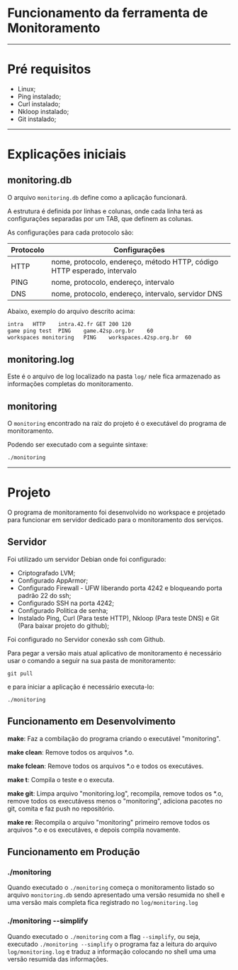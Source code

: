 # Funcionamento da ferramenta de Monitoramento

-------------------------------------------------------

# Pré requisitos
- Linux;
- Ping instalado;
- Curl instalado;
- Nkloop instalado;
- Git instalado;

-------------------------------------------------------

# Explicações iniciais

## monitoring.db


O arquivo `monitoring.db` define como a aplicação funcionará.

A estrutura é definida por linhas e colunas, onde cada linha terá as configurações separadas por um TAB, que definem as colunas.

As configurações para cada protocolo são:

| Protocolo   | Configurações                                                           |
|-------------|-------------------------------------------------------------------------|
| HTTP        | nome, protocolo, endereço, método HTTP, código HTTP esperado, intervalo |
| PING        | nome, protocolo, endereço, intervalo                                    |
| DNS         | nome, protocolo, endereço, intervalo, servidor DNS                      |

Abaixo, exemplo do arquivo descrito acima:

```txt
intra	HTTP	intra.42.fr	GET	200	120
game ping test	PING	game.42sp.org.br	60
workspaces monitoring	PING	workspaces.42sp.org.br	60
```


## monitoring.log


Este é o arquivo de log localizado na pasta `log/` nele fica armazenado as informações completas do monitoramento.

## monitoring

O `monitoring` encontrado na raiz do projeto é o executável do programa de monitoramento.

Podendo ser executado com a seguinte sintaxe:
```txt
./monitoring
```

-------------------------------------------------------
# Projeto

O programa de monitoramento foi desenvolvido no workspace e projetado para funcionar em servidor dedicado para o monitoramento dos serviços.

## Servidor

Foi utilizado um servidor Debian onde foi configurado:

- Criptografado LVM;
- Configurado AppArmor;
- Configurado Firewall - UFW liberando porta 4242 e bloqueando porta padrão 22 do ssh;
- Configurado SSH na porta 4242;
- Configurado Politica de senha;
- Instalado Ping, Curl (Para teste HTTP), Nkloop (Para teste DNS) e Git (Para baixar projeto do github);

Foi configurado no Servidor conexão ssh com Github.

Para pegar a versão mais atual aplicativo de monitoramento é necessário usar o comando a seguir na sua pasta de monitoramento:

`git pull`

e para iniciar a aplicação é necessário executa-lo:

`./monitoring`

## Funcionamento em Desenvolvimento

**make**: Faz a combilação do programa criando o executável "monitoring".

**make clean**: Remove todos os arquivos *.o.

**make fclean**: Remove todos os arquivos *.o e todos os executáves.

**make t**: Compila o teste e o executa.

**make git**: Limpa arquivo "monitoring.log", recompila, remove todos os *.o, remove todos os executávess menos o "monitoring", adiciona pacotes no git, comita e faz push no repositório.

**make re**: Recompila o arquivo "monitoring" primeiro remove todos os arquivos *.o e os executáves, e depois compila novamente.


## Funcionamento em Produção

### ./monitoring

Quando executado o `./monitoring` começa o monitoramento listado so arquivo `monitoring.db` sendo apresentado uma versão resumida no shell e uma versão mais completa fica registrado no `log/monitoring.log`

### ./monitoring --simplify

Quando executado o `./monitoring` com a flag `--simplify`, ou seja, executado `./monitoring --simplify` 
o programa faz a leitura do arquivo `log/monitoring.log` e traduz a informação colocando no shell uma uma versão resumida das informações.